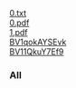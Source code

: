 <a href="/0.txt">0.txt</a><br>
<a href="/0.pdf">0.pdf</a><br>
<a href="/1.pdf">1.pdf</a><br>
<a href="/0.py">BV1qokAYSEvk</a><br>
<a href="/1.py">BV11QkuY7Ef9</a><br>
<h3>All</h3>
<a href="https://www.nmap.org"></a><br>




